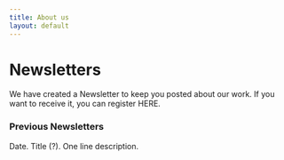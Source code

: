 ```yaml
---
title: About us
layout: default
---
```


# Newsletters

We have created a Newsletter to keep you posted about our work. If you want to receive it, you can register HERE.

### Previous Newsletters

Date. Title (?). One line description.<br/>
<br/>
